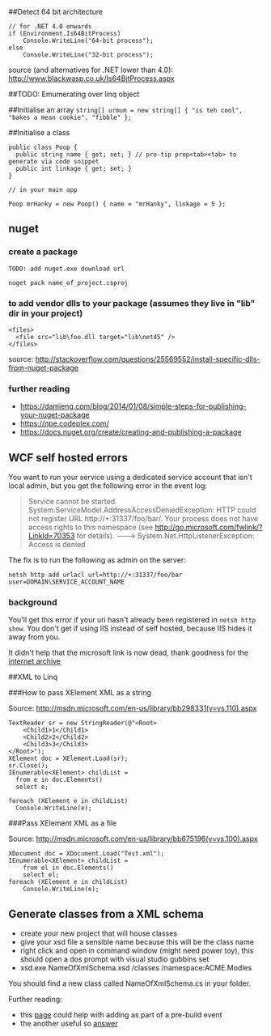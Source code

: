 ##Detect 64 bit architecture

```CSharp
// for .NET 4.0 onwards
if (Environment.Is64BitProcess)
    Console.WriteLine("64-bit process");
else
    Console.WriteLine("32-bit process");
```
source (and alternatives for .NET lower than 4.0): http://www.blackwasp.co.uk/Is64BitProcess.aspx

##TODO: Emumerating over linq object

##Initialise an array
```string[] urmum = new string[] { "is teh cool", "bakes a mean cookie", "fibble" };```

##Initialise a class

```
public class Poop {
  public string name { get; set; } // pro-tip prop<tab><tab> to generate via code snippet
  public int linkage { get; set; }
}

// in your main app

Poop mrHanky = new Poop() { name = "mrHanky", linkage = 5 };
```

## nuget

### create a package

```
TODO: add nuget.exe download url

nuget pack name_of_project.csproj
```


### to add vendor dlls to your package (assumes they live in "lib" dir in your project)

```
<files>
  <file src="lib\foo.dll target="lib\net45" />
</files>
```

source: http://stackoverflow.com/questions/25569552/install-specific-dlls-from-nuget-package

### further reading 

- https://damieng.com/blog/2014/01/08/simple-steps-for-publishing-your-nuget-package
- https://npe.codeplex.com/
- https://docs.nuget.org/create/creating-and-publishing-a-package

## WCF self hosted errors

You want to run your service using a dedicated service account that isn't local admin, but you get the following error in the event log:


> Service cannot be started. System.ServiceModel.AddressAccessDeniedException: HTTP could not register URL http://+:31337/foo/bar/. Your process does not have access rights to this namespace (see http://go.microsoft.com/fwlink/?LinkId=70353 for details). ---> System.Net.HttpListenerException: Access is denied

The fix is to run the following as admin on the server:

```netsh http add urlacl url=http://+:31337/foo/bar user=DOMAIN\SERVICE_ACCOUNT_NAME```

### background

You'll get this error if your uri hasn't already been registered in ```netsh http show```. You don't get if using IIS instead of self hosted, because IIS hides it away from you.

It didn't help that the microsoft link is now dead, thank goodness for the [internet archive](http://web.archive.org/web/20120218225559/http://msdn.microsoft.com/en-us/library/ms733768.aspx)



##XML to Linq

###How to pass XElement XML as a string

Source: http://msdn.microsoft.com/en-us/library/bb298331(v=vs.110).aspx
```
TextReader sr = new StringReader(@"<Root>
    <Child1>1</Child1>
    <Child2>2</Child2>
    <Child3>3</Child3>
</Root>");
XElement doc = XElement.Load(sr);
sr.Close();
IEnumerable<XElement> childList =
  from e in doc.Elements()
  select e;

foreach (XElement e in childList)
  Console.WriteLine(e);
```

###Pass XElement XML as a file

Source: http://msdn.microsoft.com/en-us/library/bb675196(v=vs.100).aspx
```
XDocument doc = XDocument.Load("Test.xml");
IEnumerable<XElement> childList =
    from el in doc.Elements()
    select el;
foreach (XElement e in childList)
    Console.WriteLine(e);

```

## Generate classes from a XML schema

- create your new project that will house classes
- give your xsd file a sensible name because this will be the class name
- right click and open in command window (might need power toy), this should open a dos prompt with visual studio gubbins set
- xsd.exe NameOfXmlSchema.xsd /classes /namespace:ACME.Modles
 
You should find a new class called NameOfXmlSchema.cs in your folder.

Further reading:
- this [page](http://dotnetdust.blogspot.co.uk/2010/05/correctly-creating-classes-using-xsdexe.html) could help with adding as part of a pre-build event
- the another useful so [answer](http://stackoverflow.com/questions/14897750/automate-xsd-exe-during-build)
